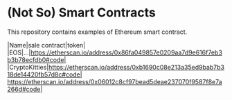 # (Not So) Smart Contracts

This repository contains examples of Ethereum smart contract.

|Name|sale contract|token|
|EOS|...|https://etherscan.io/address/0x86fa049857e0209aa7d9e616f7eb3b3b78ecfdb0#code|
|CryptoKitties|https://etherscan.io/address/0xb1690c08e213a35ed9bab7b318de14420fb57d8c#code| https://etherscan.io/address/0x06012c8cf97bead5deae237070f9587f8e7a266d#code|

